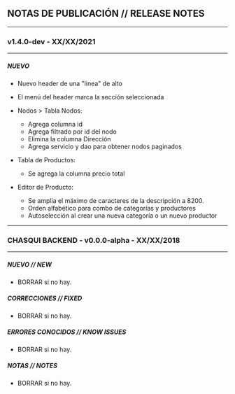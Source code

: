 ## NOTAS DE PUBLICACIÓN // RELEASE NOTES

---

### v1.4.0-dev - XX/XX/2021

---

##### NUEVO

- Nuevo header de una "linea" de alto
- El menú del header marca la sección seleccionada
- Nodos > Tabla Nodos:
  - Agrega columna id
  - Agrega filtrado por id del nodo
  - Elimina la columna Dirección
  - Agrega servicio y dao para obtener nodos paginados

- Tabla de Productos:
  - Se agrega la columna precio total

- Editor de Producto:
  - Se amplia el máximo de caracteres de la descripción a 8200.
  - Orden alfabético para combo de categorías y productores
  - Autoselección al crear una nueva categoría o un nuevo productor

---

### CHASQUI BACKEND - v0.0.0-alpha - XX/XX/2018

---

##### NUEVO // NEW

- BORRAR si no hay.

##### CORRECCIONES // FIXED

- BORRAR si no hay.

##### ERRORES CONOCIDOS // KNOW ISSUES

- BORRAR si no hay.

##### NOTAS // NOTES

- BORRAR si no hay.
